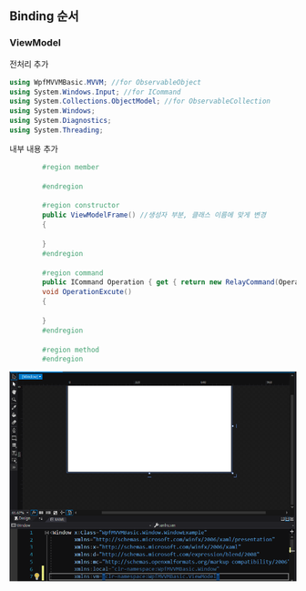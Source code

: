 <h2>Binding 순서</h2>
<h3>ViewModel</h3>
<pr>전처리 추가</pr>

```C#
using WpfMVVMBasic.MVVM; //for ObservableObject
using System.Windows.Input; //for ICommand 
using System.Collections.ObjectModel; //for ObservableCollection 
using System.Windows; 
using System.Diagnostics; 
using System.Threading; 
```
<pr>내부 내용 추가</pr>
```C#
        #region member

        #endregion

        #region constructor
        public ViewModelFrame() //생성자 부분, 클래스 이름에 맞게 변경
        {

        }
        #endregion

        #region command
        public ICommand Operation { get { return new RelayCommand(OperationExcute); } }
        void OperationExcute()
        {

        }
        #endregion

        #region method
        #endregion
```

![XamlVMLink](./Screenshot/XamlVMLink.png)
